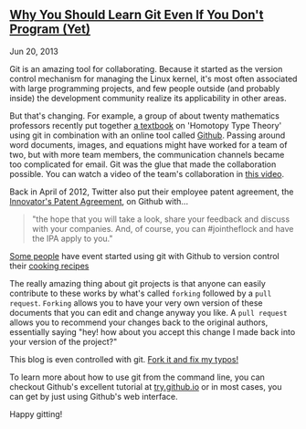 ## [Why You Should Learn Git Even If You Don't Program (Yet)](/posts/why-you-should-learn-git.html)
Jun 20, 2013

Git is an amazing tool for collaborating. Because it started as the version control mechanism for managing the Linux kernel, it's most often associated with large programming projects, and few people outside (and probably inside) the development community realize its applicability in other areas. 

But that's changing. For example, a group of about twenty mathematics professors recently put together [a textbook](http://homotopytypetheory.org/book/) on 'Homotopy Type Theory' using git in combination with an online tool called [Github](https://github.com/HoTT/book).  Passing around word documents, images, and equations might have worked for a team of two, but with more team members, the communication channels became too complicated for email. Git was the glue that made the collaboration possible. You can watch a video of the team's collaboration in [this video](http://vimeo.com/68761218).

Back in April of 2012, Twitter also put their employee patent agreement, the [Innovator's Patent Agreement](https://blog.twitter.com/2012/introducing-innovators-patent-agreement), on Github with...

> "the hope that you will take a look, share your feedback and discuss with your companies. And, of course, you can #jointheflock and have the IPA apply to you."

[Some people](https://github.com/maxogden) have event started using git with Github to version control their [cooking recipes](https://github.com/maxogden/recipes/blob/master/soup/chicken.md)

The really amazing thing about git projects is that anyone can easily contribute to these works by what's called `forking` followed by a `pull request`. `Forking` allows you to have your very own version of these documents that you can edit and change anyway you like. A `pull request` allows you to recommend your changes back to the original authors, essentially saying "hey! how about you accept this change I made back into your version of the project?"

This blog is even controlled with git. [Fork it and fix my typos!](https://github.com/vicapow/vicapow.github.io/blob/master/pages/posts/why-you-should-learn-git.md)

To learn more about how to use git from the command line, you can checkout Github's excellent tutorial at [try.github.io](http://try.github.io/) or in most cases, you can get by just using Github's web interface.

Happy gitting!
